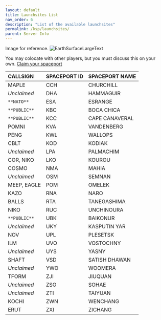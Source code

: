```yaml
---
layout: default
title: Launchsites List
nav_order: 6
description: "List of the available launchsites"
permalink: /ksp/launchsites/
parent: Server Info
---
```


Image for reference.
![EarthSurfaceLargeText](https://github.com/kerbalio/kerbalio-docs/assets/71500044/3a9baae0-a3bd-4ca1-baf8-1dc9dbdcc975)

You may colocate with other players, but you must discuss this on your own. [Claim your spaceport](https://docs.google.com/document/d/1Z9coyesKrgOY5VkEyCePyJ91N17FwGxqwbbdgjpVwxw/edit#heading=h.ojmbsbevz73g)

| CALLSIGN     | SPACEPORT ID | SPACEPORT NAME |
|:-------------|:-------------|:---------------|
| MAPLE        | CCH          | CHURCHILL      |
| *Unclaimed*  | DHA          | HAMMAGUIR      |
| `**NATO**`   | ESA          | ESRANGE        |
| `**PUBLIC**` | KBC          | BOCA CHICA     |
| `**PUBLIC**` | KCC          | CAPE CANAVERAL |
| POMNI        | KVA          | VANDENBERG     |
| PENG         | KWL          | WALLOPS        |
| CBLT         | KOD          | KODIAK         |
| *Unclaimed*  | LPA          | PALMACHIM      |
| COR, NIKO    | LKO          | KOUROU         |
| COSMO        | NMA          | MAHIA          |
| *Unclaimed*  | OSM          | SEMNAN         |
| MEEP, EAGLE  | POM          | OMELEK         |
| KAZO         | RNA          | NARO           |
| BALLS        | RTA          | TANEGASHIMA    |
| NIKO         | RUC          | UNCHINOURA     |
| `**PUBLIC**` | UBK          | BAIKONUR       |
| *Unclaimed*  | UKY          | KASPUTIN YAR   |
| NOV          | UPL          | PLESETSK       |
| ILM          | UVO          | VOSTOCHNY      |
| *Unclaimed*  | UYS          | YASNY          |
| SHAFT        | VSD          | SATISH DHAWAN  |
| *Unclaimed*  | YWO          | WOOMERA        |
| TFORM        | ZJI          | JIUQUAN        |
| *Unclaimed*  | ZSO          | SOHAE          |
| *Unclaimed*  | ZTI          | TAIYUAN        |
| KOCHI        | ZWN          | WENCHANG       |
| ERUT         | ZXI          | ZICHANG        |

